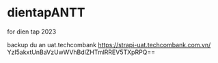 # dientapANTT
for dien tap 2023

backup du an uat.techcombank
https://strapi-uat.techcombank.com.vn/
YzI5akxtUnBaVzUwWVhBdlZHTmlRREV5TXpRPQ==

